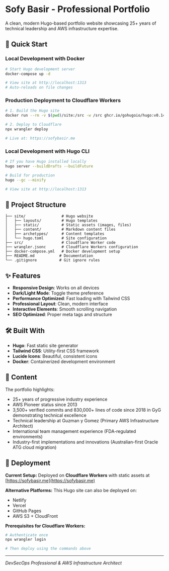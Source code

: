 # Sofy Basir - Professional Portfolio

A clean, modern Hugo-based portfolio website showcasing 25+ years of technical leadership and AWS infrastructure expertise.

## 🚀 Quick Start

### Local Development with Docker
```bash
# Start Hugo development server
docker-compose up -d

# View site at http://localhost:1313
# Auto-reloads on file changes
```

### Production Deployment to Cloudflare Workers
```bash
# 1. Build the Hugo site
docker run --rm -v $(pwd)/site:/src -w /src ghcr.io/gohugoio/hugo:v0.148.2 --gc --minify

# 2. Deploy to Cloudflare
npx wrangler deploy

# Live at: https://sofybasir.me
```

### Local Development with Hugo CLI
```bash
# If you have Hugo installed locally
hugo server --buildDrafts --buildFuture

# Build for production
hugo --gc --minify

# View site at http://localhost:1313
```

## 📁 Project Structure

```
├── site/                # Hugo website
│   ├── layouts/         # Hugo templates
│   ├── static/          # Static assets (images, files)
│   ├── content/         # Markdown content files
│   ├── archetypes/      # Content templates
│   └── hugo.toml        # Site configuration
├── src/                 # Cloudflare Worker code
├── wrangler.jsonc       # Cloudflare Workers configuration
├── docker-compose.yml   # Docker development setup
├── README.md           # Documentation
└── .gitignore          # Git ignore rules
```

## ✨ Features

- **Responsive Design**: Works on all devices
- **Dark/Light Mode**: Toggle theme preference
- **Performance Optimized**: Fast loading with Tailwind CSS
- **Professional Layout**: Clean, modern interface
- **Interactive Elements**: Smooth scrolling navigation
- **SEO Optimized**: Proper meta tags and structure

## 🛠️ Built With

- **Hugo**: Fast static site generator
- **Tailwind CSS**: Utility-first CSS framework
- **Lucide Icons**: Beautiful, consistent icons
- **Docker**: Containerized development environment

## 📝 Content

The portfolio highlights:
- 25+ years of progressive industry experience
- AWS Pioneer status since 2013
- 3,500+ verified commits and 830,000+ lines of code since 2018 in GyG demonstrating technical excellence
- Technical leadership at Guzman y Gomez (Primary AWS Infrastructure Architect)
- International team management experience (FDA-regulated environments)
- Industry-first implementations and innovations (Australian-first Oracle ATG cloud migration)

## 🚀 Deployment

**Current Setup:** Deployed on **Cloudflare Workers** with static assets at [https://sofybasir.me](https://sofybasir.me)

**Alternative Platforms:** This Hugo site can also be deployed on:
- Netlify
- Vercel  
- GitHub Pages
- AWS S3 + CloudFront

**Prerequisites for Cloudflare Workers:**
```bash
# Authenticate once
npx wrangler login

# Then deploy using the commands above
```

---

*DevSecOps Professional & AWS Infrastructure Architect*